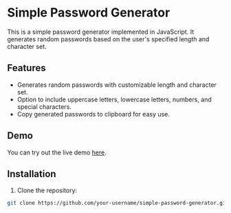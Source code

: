 # Simple Password Generator

This is a simple password generator implemented in JavaScript. It generates random passwords based on the user's specified length and character set.

## Features

- Generates random passwords with customizable length and character set.
- Option to include uppercase letters, lowercase letters, numbers, and special characters.
- Copy generated passwords to clipboard for easy use.

## Demo

You can try out the live demo [here](https://pranavhariharan145.github.io/password-generator/).

## Installation

1. Clone the repository:

```bash
git clone https://github.com/your-username/simple-password-generator.git
